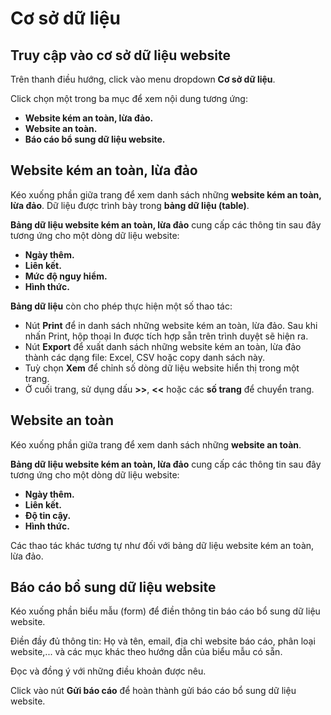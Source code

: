 # Cơ sở dữ liệu

## Truy cập vào cơ sở dữ liệu website

Trên thanh điều hướng, click vào menu dropdown **Cơ sở dữ liệu**.

Click chọn một trong ba mục để xem nội dung tương ứng:

* **Website kém an toàn, lừa đảo.**
* **Website an toàn.**
* **Báo cáo bổ sung dữ liệu website.**

## Website kém an toàn, lừa đảo

Kéo xuống phần giữa trang để xem danh sách những **website kém an toàn, lừa đảo**. Dữ liệu được trình bày trong **bảng dữ liệu (table)**.

**Bảng dữ liệu website kém an toàn, lừa đảo** cung cấp các thông tin sau đây tương ứng cho một dòng dữ liệu website:

* **Ngày thêm.**
* **Liên kết.**
* **Mức độ nguy hiểm.**
* **Hình thức.**

**Bảng dữ liệu** còn cho phép thực hiện một số thao tác:

* Nút **Print** để in danh sách những website kém an toàn, lừa đảo. Sau khi nhấn Print, hộp thoại In được tích hợp sẵn trên trình duyệt sẽ hiện ra.
* Nút **Export** để xuất danh sách những website kém an toàn, lừa đảo thành các dạng file: Excel, CSV hoặc copy danh sách này.
* Tuỳ chọn **Xem** để chỉnh số dòng dữ liệu website hiển thị trong một trang.
* Ở cuối trang, sử dụng dấu **>>**, **<<** hoặc các **số trang** để chuyển trang.

## Website an toàn

Kéo xuống phần giữa trang để xem danh sách những **website an toàn**.

**Bảng dữ liệu website kém an toàn, lừa đảo** cung cấp các thông tin sau đây tương ứng cho một dòng dữ liệu website:

* **Ngày thêm.**
* **Liên kết.**
* **Độ tin cậy.**
* **Hình thức.**

Các thao tác khác tương tự như đối với bảng dữ liệu website kém an toàn, lừa đảo.

## Báo cáo bổ sung dữ liệu website

Kéo xuống phần biểu mẫu (form) để điền thông tin báo cáo bổ sung dữ liệu website.

Điền đầy đủ thông tin: Họ và tên, email, địa chỉ website báo cáo, phân loại website,... và các mục khác theo hướng dẫn của biểu mẫu có sẵn.

Đọc và đồng ý với những điều khoản được nêu.

Click vào nút **Gửi báo cáo** để hoàn thành gửi báo cáo bổ sung dữ liệu website.
